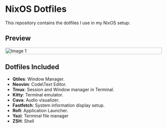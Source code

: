 # NixOS Dotfiles

This repository contains the dotfiles I use in my NixOS setup:

## Preview
<div style="display: flex; flex-wrap: wrap; justify-content: center;">
  <img src="https://8l8d0r1afw.ufs.sh/f/3Wlnw3xwUljvLZl9i0g4zmTlxQWAhRrMjBybCgk3uIcVYaNJ" alt="Image 1" style="width: 100%; " />
</div>


## Dotfiles Included

- **Qtiles**: Window Manager.
- **Neovim**: Code\Text Editor.
- **Tmux**: Session and Window manager in Terminal.
- **Kitty**: Terminal emulator.
- **Cava**: Audio visualizer.
- **Fastfetch**: System information display setup.
- **Rofi**: Application Launcher.
- **Yazi**: Terminal file manager
- **ZSH**: Shell
